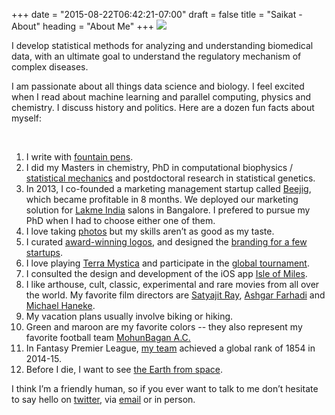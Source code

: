 +++
date = "2015-08-22T06:42:21-07:00"
draft = false
title = "Saikat - About"
heading = "About Me"
+++
<img src="/img/sbanerj_profile_03.jpg" class="profile">

I develop statistical methods for analyzing and understanding biomedical data,
with an ultimate goal to understand the regulatory mechanism of complex diseases.

I am passionate about all things data science and biology. I feel excited when I read about machine learning and parallel computing, physics and chemistry.
I discuss history and politics. Here are a dozen fun facts about myself:
<!--- I enjoy being perfect -->
<!--- and I know it can be liberating or exhausting trying to be perfect. -->
<!--- it can break you if you let it or improve you if you embrace it. -->
<p class=clear>&nbsp;</p>

1. I write with [fountain pens](https://www.reddit.com/r/fountainpens/).
2. I did my Masters in chemistry, PhD in computational biophysics / [statistical mechanics](https://www.amazon.com/dp/1482299860/) and postdoctoral research in statistical genetics.
3. In 2013, I co-founded a marketing management startup called [Beejig](https://web.archive.org/web/20160314203753/http://www.beejig.com/), which became profitable in 8 months. We deployed our marketing solution for [Lakme India](https://www.lakmeindia.com/) salons in Bangalore. I prefered to pursue my PhD when I had to choose either one of them.
4. I love taking [photos](https://500px.com/banskt) but my skills aren’t as good as my taste.
5. I curated [award-winning logos](http://www.logogala.com/gallery/details/thera-brands/), and designed the [branding for a few startups](https://www.behance.net/banskt).
6. I love playing [Terra Mystica](https://boardgamegeek.com/boardgame/120677/terra-mystica) and participate in the [global tournament](http://tmtour.org/#/players/banskt).
7. I consulted the design and development of the iOS app [Isle of Miles](http://isleofmiles.com/).
8. I like arthouse, cult, classic, experimental and rare movies from all over the world. My favorite film directors are [Satyajit Ray](https://www.theguardian.com/commentisfree/2013/jul/22/satyajit-ray-artifice-honesty-film), [Ashgar Farhadi](https://en.wikipedia.org/wiki/Asghar_Farhadi) and [Michael Haneke](https://en.wikipedia.org/wiki/Michael_Haneke).
9. My vacation plans usually involve biking or hiking.
10. Green and maroon are my favorite colors -- they also represent my favorite football team [MohunBagan A.C.](https://en.wikipedia.org/wiki/ATK_Mohun_Bagan_FC)
11. In Fantasy Premier League, [my team](https://fantasy.premierleague.com/a/entry/760063/history) achieved a global rank of 1854 in 2014-15.
12. Before I die, I want to see [the Earth from space](https://www.nasa.gov/image-feature/goddard/a-sky-view-of-earth-from-suomi-npp).

I think I’m a friendly human, so if you ever want to talk to me don’t hesitate to say hello on [twitter](https://twitter.com/banskt), via [email](serve_email_fromjs) or in person.
